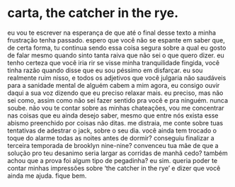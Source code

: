 # carta, the catcher in the rye.

eu vou te escrever na esperança de que até o final desse texto a minha frustração tenha passado. espero que você não se espante em saber que, de certa forma, tu continua sendo essa coisa segura sobre a qual eu gosto de falar mesmo quando sinto tanta raiva que não sei o que quero dizer. eu tenho certeza que você iria rir se visse minha tranquilidade fingida, você tinha razão quando disse que eu sou péssimo em disfarçar. eu sou realmente ruim nisso, e todos os adjetivos que você julgaria não saudáveis para a sanidade mental de alguém cabem a mim agora, eu consigo ouvir daqui a sua voz dizendo que eu preciso relaxar mais. eu preciso, mas não sei como, assim como não sei fazer sentido pra você e pra ninguém. nunca soube. não vou te contar sobre as minhas chateações, vou me concentrar nas coisas que eu ainda desejo saber, mesmo que entre nós exista esse abismo preenchido por coisas não ditas. me distraia, me conte sobre tuas tentativas de adestrar o jack, sobre o seu dia. você ainda tem trocado o toque do alarme todas as noites antes de dormir? conseguiu finalizar a terceira temporada de brooklyn nine-nine? convenceu tua mãe de que a solução pro teu desanimo seria largar as corridas de manhã cedo? também achou que a prova foi algum tipo de pegadinha? eu sim. queria poder te contar minhas impressões sobre ‘the catcher in the rye’ e dizer que você ainda me ajuda. fique bem.

